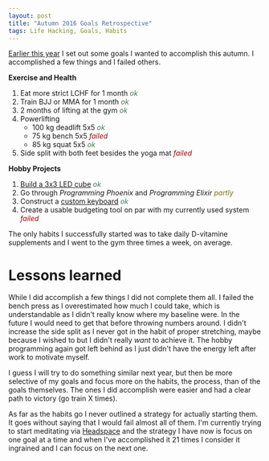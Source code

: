 ```yaml
---
layout: post
title: "Autumn 2016 Goals Retrospective"
tags: Life Hacking, Goals, Habits
---
```


[Earlier this year][goals_autumn_2016] I set out some goals I wanted to accomplish this autumn. I accomplished a few things and I failed others.

**Exercise and Health**

1. Eat more strict LCHF for 1 month <span style="color:#427b56; font-style: italic;">ok</span>
1. Train BJJ or MMA for 1 month <span style="color:#427b56; font-style: italic;">ok</span>
1. 2 months of lifting at the gym <span style="color:#427b56; font-style: italic;">ok</span>
1. Powerlifting
    * 100 kg deadlift 5x5 <span style="color:#427b56; font-style: italic;">ok</span>
    * 75 kg bench 5x5 <span style="color:#9d0006; font-style: italic;">failed</span>
    * 85 kg squat 5x5 <span style="color:#427b56; font-style: italic;">ok</span>
1. Side split with both feet besides the yoga mat   <span style="color:#9d0006; font-style: italic;">failed</span>

**Hobby Projects**

1. [Build a 3x3 LED cube][ledcube] <span style="color:#427b56; font-style: italic;">ok</span>
1. Go through *Programming Phoenix* and *Programming Elixir* <span style="color:#79740e; font-style: italic;">partly</span>
1. Construct a [custom keyboard][keyboard] <span style="color:#427b56; font-style: italic;">ok</span>
1. Create a usable budgeting tool on par with my currently used system <span style="color:#9d0006; font-style: italic;">failed</span>

[keyboard]: /blog/2016/10/12/building_the_gh60/ "GH60"
[ledcube]: /blog/2016/08/26/a_3x3x3_led_cube/ "A Small LED cube"
[goals_autumn_2016]: /blog/2016/08/12/goals_for_autumn_2016/ "Goals for Autumn 2016"

The only habits I successfully started was to take daily D-vitamine supplements and I went to the gym three times a week, on average.

# Lessons learned

While I did accomplish a few things I did not complete them all. I failed the bench press as I overestimated how much I could take, which is understandable as I didn't really know where my baseline were. In the future I would need to get that before throwing numbers around. I didn't increase the side split as I never got in the habit of proper stretching, maybe because I wished to but I didn't really *want* to achieve it. The hobby programming again got left behind as I just didn't have the energy left after work to motivate myself.

I guess I will try to do something similar next year, but then be more selective of my goals and focus more on the habits, the process, than of the goals themselves. The ones I did accomplish were easier and had a clear path to victory (go train X times).

As far as the habits go I never outlined a strategy for actually starting them. It goes without saying that I would fail almost all of them. I'm currently trying to start meditating via [Headspace][] and the strategy I have now is focus on one goal at a time and when I've accomplished it 21 times I consider it ingrained and I can focus on the next one.

[Headspace]: https://www.headspace.com/ "Headspace"

